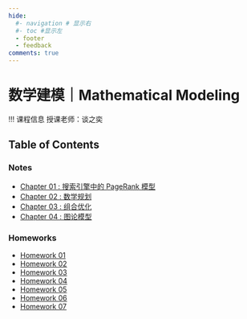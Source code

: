 ```yaml
---
hide:
  #- navigation # 显示右
  #- toc #显示左
  - footer
  - feedback
comments: true
---   
```


# 数学建模｜Mathematical Modeling

!!! 课程信息
	授课老师：谈之奕

## Table of Contents

### Notes

- [Chapter 01 : 搜索引擎中的 PageRank 模型](Chapter%201/)
- [Chapter 02 : 数学规划](Chapter%202/)
- [Chapter 03 : 组合优化](Chapter%203/)
- [Chapter 04 : 图论模型](Chapter%204/)

### Homeworks

- [Homework 01](Homework%201/)
- [Homework 02](Homework%202/)
- [Homework 03](Homework%203/)
- [Homework 04](Homework%204/)
- [Homework 05](Homework%205/)
- [Homework 06](Homework%206/)
- [Homework 07](Homework%207/)
